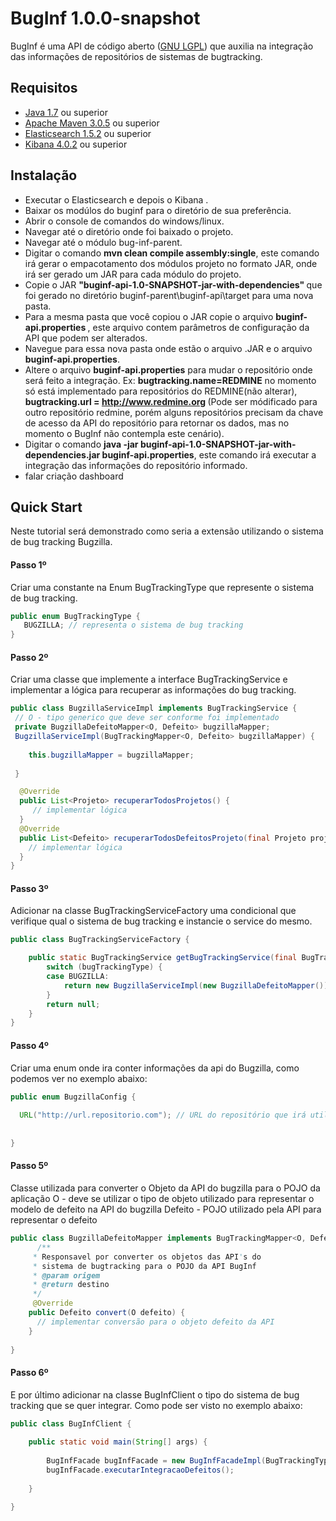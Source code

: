 # BugInf 1.0.0-snapshot
BugInf é uma API de código aberto ([GNU LGPL](https://github.com/diegojoseoschoski/buginf/blob/master/LICENSE)) que auxilia na integração das informações de repositórios de sistemas de bugtracking.


## Requisitos
- [Java 1.7](http://www.oracle.com/technetwork/java/javase/downloads/jdk7-downloads-1880260.html) ou superior
- [Apache Maven 3.0.5](https://maven.apache.org/download.cgi) ou superior
- [Elasticsearch 1.5.2](https://github.com/elastic/elasticsearch) ou superior
- [Kibana 4.0.2](https://github.com/elastic/kibana) ou superior


## Instalação
* Executar o Elasticsearch e depois o Kibana .
* Baixar os modúlos do buginf para o diretório de sua preferência.
* Abrir o console de comandos do windows/linux.
* Navegar até o diretório onde foi baixado o projeto.
* Navegar até o módulo bug-inf-parent.
* Digitar o comando <b>mvn clean compile assembly:single</b>, este comando irá gerar o empacotamento dos módulos projeto no formato JAR, onde irá ser gerado um JAR para cada módulo do projeto.
* Copie o JAR <b>"buginf-api-1.0-SNAPSHOT-jar-with-dependencies" </b> que foi gerado no diretório buginf-parent\buginf-api\target para uma nova pasta.
* Para a mesma pasta que você copiou o JAR copie o arquivo <b>buginf-api.properties </b>, este arquivo contem parâmetros de configuração da API que podem ser alterados.
* Navegue para essa nova pasta onde estão o arquivo .JAR e o arquivo <b>buginf-api.properties</b>.
* Altere o arquivo <b>buginf-api.properties</b> para mudar o repositório onde será feito a integração. Ex: <b>bugtracking.name=REDMINE</b> no momento só está implementado para repositórios do REDMINE(não alterar), <b>bugtracking.url = http://www.redmine.org </b> (Pode ser módificado para outro repositório redmine, porém alguns repositórios precisam da chave de acesso da API do repositório para retornar os dados, mas no momento o BugInf não contempla este cenário).
* Digitar o comando <b>java -jar buginf-api-1.0-SNAPSHOT-jar-with-dependencies.jar buginf-api.properties</b>, este comando irá executar a integração das informações do repositório informado.
* falar criação dashboard

## Quick Start
Neste tutorial será demonstrado como seria a extensão utilizando o sistema de bug tracking Bugzilla.
#### Passo 1º
Criar uma constante na Enum BugTrackingType que represente o sistema de bug tracking.
```JAVA
public enum BugTrackingType {
   BUGZILLA; // representa o sistema de bug tracking
} 
```
#### Passo 2º
Criar uma classe que implemente a interface BugTrackingService e implementar a lógica para recuperar as informações do bug tracking.
```JAVA
public class BugzillaServiceImpl implements BugTrackingService {
 // O - tipo generico que deve ser conforme foi implementado 
 private BugzillaDefeitoMapper<O, Defeito> bugzillaMapper;
 BugzillaServiceImpl(BugTrackingMapper<O, Defeito> bugzillaMapper) {
	
	this.bugzillaMapper = bugzillaMapper;
	
 }

  @Override
  public List<Projeto> recuperarTodosProjetos() {
     // implementar lógica 
  }
  @Override
  public List<Defeito> recuperarTodosDefeitosProjeto(final Projeto projeto) {
    // implementar lógica
  }
} 
```
#### Passo 3º
Adicionar na classe BugTrackingServiceFactory uma condicional que verifique qual o sistema de bug tracking e instancie o service do mesmo.
```JAVA
public class BugTrackingServiceFactory {

  	public static BugTrackingService getBugTrackingService(final BugTrackingType bugTrackingType) {
		switch (bugTrackingType) {
		case BUGZILLA:
			return new BugzillaServiceImpl(new BugzillaDefeitoMapper());
		}
		return null;
	}
} 
```
#### Passo 4º
Criar uma enum onde ira conter informações da api do Bugzilla, como podemos ver no exemplo abaixo:
```JAVA
public enum BugzillaConfig {
  
  URL("http://url.repositorio.com"); // URL do repositório que irá utilizar.
  
  
} 
```
#### Passo 5º
Classe utilizada para converter o Objeto da API do bugzilla para o POJO da aplicação
O - deve se utilizar o tipo de objeto utilizado para representar o modelo de defeito na API do bugzilla
Defeito - POJO utilizado pela API para representar o defeito
```JAVA
public class BugzillaDefeitoMapper implements BugTrackingMapper<O, Defeito> {
	  /**
	 * Responsavel por converter os objetos das API's do 
	 * sistema de bugtracking para o POJO da API BugInf
	 * @param origem
	 * @return destino
	 */
	 @Override
	public Defeito convert(O defeito) {
	  // implementar conversão para o objeto defeito da API
	}
  
} 
```

#### Passo 6º
E por último adicionar na classe BugInfClient o tipo do sistema de bug tracking que se quer integrar. Como pode ser visto no exemplo abaixo:
```JAVA
public class BugInfClient {
	
	public static void main(String[] args) {
		
		BugInfFacade bugInfFacade = new BugInfFacadeImpl(BugTrackingType.BUGZILLA);
		bugInfFacade.executarIntegracaoDefeitos();
		
	}

}
```



